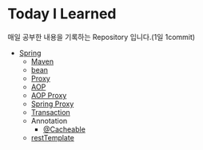 # Today I Learned

매일 공부한 내용을 기록하는 Repository 입니다.(1일 1commit)

* [Spring](spring/README.md)
	* [Maven](spring/2020-03-16-maven.md)
	* [bean](spring/2019-01-21-bean.md)
	* [Proxy](spring/2019-01-20-proxy.md)
	* [AOP](spring/2019-01-13-aop.md)
	* [AOP Proxy](spring/2019-01-20-aop-proxy.md)
	* [Spring Proxy](spring/2019-01-20-spring-proxy.md)
	* [Transaction](spring/2019-01-13-transaction.md)
	* Annotation
	  * [@Cacheable](spring/2019-06-10-cache-annotation.md)
	* [restTemplate](spring/2020-03-12-restTemplate.md)

